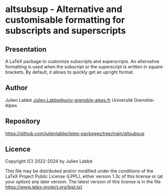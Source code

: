 # altsubsup - Alternative and customisable formatting for subscripts and superscripts

## Presentation

A LaTeX package to customize subscripts and superscripts. An alternative
formatting is used when the subscript or the superscript is written in square
brackets. By default, it allows to quickly get an upright format.

## Author

Julien Labbé <Julien.Labbe@univ-grenoble-alpes.fr> Université Grenoble-Alpes

## Repository

https://github.com/julienlabbe/latex-packages/tree/main/altsubsup

## Licence

Copyright (C) 2022-2024 by Julien Labbé

This file may be distributed and/or modified under the conditions of the LaTeX
Project Public License (LPPL), either version 1.3c of this license or (at your
option) any later version. The latest version of this license is in the file
https://www.latex-project.org/lppl.txt
